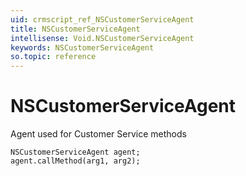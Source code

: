 ```yaml
---
uid: crmscript_ref_NSCustomerServiceAgent
title: NSCustomerServiceAgent
intellisense: Void.NSCustomerServiceAgent
keywords: NSCustomerServiceAgent
so.topic: reference
---
```


# NSCustomerServiceAgent

Agent used for Customer Service methods

```crmscript
NSCustomerServiceAgent agent;
agent.callMethod(arg1, arg2);
```

